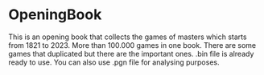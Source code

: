 # OpeningBook
This is an opening book that collects the games of masters which starts from 1821 to 2023. More than 100.000 games in one book. There are some games that duplicated but there are the important ones. .bin file is already ready to use. You can also use .pgn file for analysing purposes.

